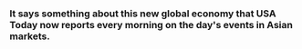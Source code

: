 ### It says something about this new global economy that USA Today now reports every morning on the day's events in Asian markets.